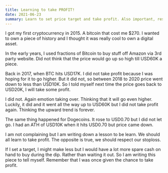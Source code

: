 ```yaml
---
title: Learning to take PROFIT! 
date: 2021-06-23
summary: Learn to set price target and take profit. Also important, respect your stoploss.
---
```


I got my first cryptocurrency in 2015. A bitcoin that cost me $270. 
I wanted to own a piece of history and I thought it was really cool to own a digital asset.

In the early years, I used fractions of Bitcoin to buy stuff off Amazon via 3rd party website. Did not think that the price would go up so high till USD60K a piece. 

Back in 2017, when BTC hits USD17K. I did not take profit because I was hoping for it to go higher. But it did not, so between 2018 to 2020 price went down to less than USD10K. So I told myself next time the price goes back to USD20K, I will take some profit.

I did not. Again emotion taking over. Thinking that it will go even higher. Luckily, it did and it went all the way up to USD60K but I did not take profit again. Thinking the upward trend is forever. 

The same thing happened for Dogecoins. It rose to USD0.70 but I did not let go. I had an ATH of USD10K when it hits USD0.70 but price came down. 

I am not complaining but I am writing down a lesson to be learn. 
We should all learn to take profit. The opposite is true, we should respect our stoploss.

If I set a target, I might make less but I would have a lot more spare cash on hand to buy during the dip. Rather than waiting it out. So I am writing this piece to tell myself. Remember that I was once given the chance to take profit. 